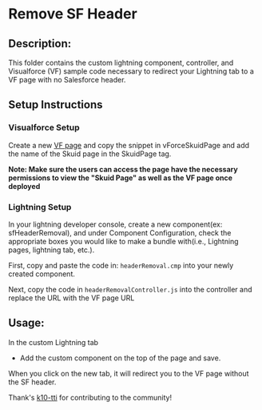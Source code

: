# Remove SF Header  

## Description:
This folder contains the custom lightning component, controller, and Visualforce (VF) sample code necessary to redirect your Lightning tab to a VF page with no Salesforce header. 



## Setup Instructions

### Visualforce Setup
Create a new [VF page](https://developer.salesforce.com/docs/atlas.en-us.pages.meta/pages/pages_quick_start_hello_world.html) and copy the snippet in vForceSkuidPage and add the name of the Skuid page in the SkuidPage tag. 
 
**Note: Make sure the users can access the page have the necessary permissions to view the "Skuid Page" as well as the VF page once deployed**

### Lightning Setup
In your lightning developer console, create a new component(ex: sfHeaderRemoval), and under Component Configuration, check the appropriate boxes you would like to make a bundle with(i.e., Lightning pages, lightning tab, etc.). 

First, copy and paste the code in: `headerRemoval.cmp` into your newly created component. 

Next, copy the code in `headerRemovalController.js` into the controller and replace the URL with the VF page URL
 
## Usage:
In the custom Lightning tab
* Add the custom component on the top of the page and save. 

When you click on the new tab, it will redirect you to the VF page without the SF header. 

Thank's [k10-tti](https://github.com/k10-tti) for contributing to the community! 